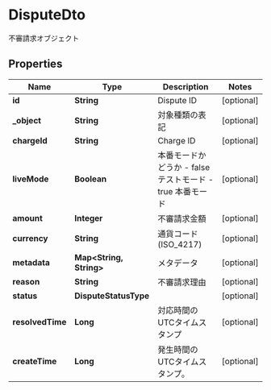 

# DisputeDto

不審請求オブジェクト

## Properties

| Name | Type | Description | Notes |
|------------ | ------------- | ------------- | -------------|
|**id** | **String** | Dispute ID |  [optional] |
|**_object** | **String** | 対象種類の表記 |  [optional] |
|**chargeId** | **String** | Charge ID |  [optional] |
|**liveMode** | **Boolean** | 本番モードかどうか - false テストモード - true 本番モード  |  [optional] |
|**amount** | **Integer** | 不審請求金額 |  [optional] |
|**currency** | **String** | 通貨コード (ISO_4217) |  [optional] |
|**metadata** | **Map&lt;String, String&gt;** | メタデータ |  [optional] |
|**reason** | **String** | 不審請求理由 |  [optional] |
|**status** | **DisputeStatusType** |  |  [optional] |
|**resolvedTime** | **Long** | 対応時間のUTCタイムスタンプ |  [optional] |
|**createTime** | **Long** | 発生時間のUTCタイムスタンプ。 |  [optional] |



